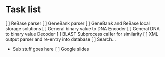 # Task list

[ ] ReBase parser
[ ] GeneBank parser
[ ] GeneBank and ReBase local storage solutions
[ ] General binary value to DNA Encoder
[ ] General DNA to binary value Decoder
[ ] BLAST Subprocess caller for similarity
[ ] XML output parser and re-entry into database
[ ] Search...
 - Sub stuff goes here
[ ] Google slides
